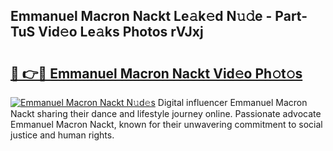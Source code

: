 ## Emmanuel Macron Nackt Le𝚊k𝚎d N𝚞𝚍e - Part-TuS Vid𝚎o Le𝚊ks Photos rVJxj

# <h2><a href="http://fb0t8t.evod.top/?m=Emmanuel+Macron+Nackt">🔗 👉🔴 Emmanuel Macron Nackt Vid𝚎o Ph𝚘t𝚘s</a></h2>

[![Emmanuel Macron Nackt N𝚞d𝚎s](https://i.imgur.com/8V9OHl7.gif)](http://fb0t8t.evod.top/?m=Emmanuel+Macron+Nackt)
Digital influencer Emmanuel Macron Nackt sharing their dance and lifestyle journey online. Passionate advocate Emmanuel Macron Nackt, known for their unwavering commitment to social justice and human rights. 
